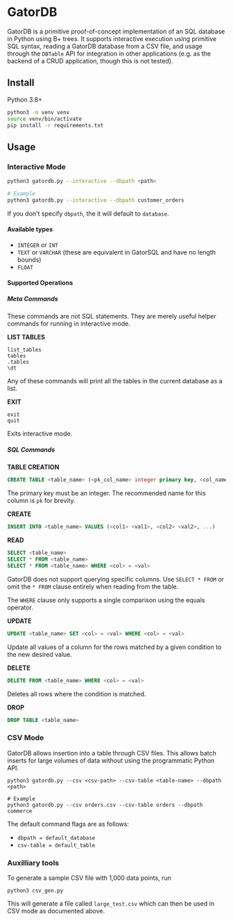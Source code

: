 # GatorDB

GatorDB is a primitive proof-of-concept implementation of an SQL database in Python using B+ trees. It supports interactive execution using primitive SQL syntax, reading a GatorDB database from a CSV file, and usage through the `DBTable` API for integration in other applications (e.g. as the backend of a CRUD application, though this is not tested).

## Install

Python 3.8+

```sh
python3 -m venv venv
source venv/bin/activate
pip install -r requirements.txt
```

## Usage

### Interactive Mode

```sh
python3 gatordb.py --interactive --dbpath <path>

# Example
python3 gatordb.py --interactive --dbpath customer_orders
```

If you don't specify `dbpath`, the it will default to `database`.

#### Available types

- `INTEGER` or `INT`
- `TEXT` or `VARCHAR` (these are equivalent in GatorSQL and have no length bounds)
- `FLOAT`

#### Supported Operations

##### Meta Commands

These commands are not SQL statements. They are merely useful helper commands for running in interactive mode.

**LIST TABLES**

```
list_tables
tables
.tables
\dt
```

Any of these commands will print all the tables in the current database as a list.

**EXIT**

```
exit
quit
```

Exits interactive mode.

##### SQL Commands

**TABLE CREATION**

```sql
CREATE TABLE <table_name> (<pk_col_name> integer primary key, <col_name1> <col_type1>, ...)
```

The primary key must be an integer. The recommended name for this column is `pk` for brevity.

**CREATE**

```sql
INSERT INTO <table_name> VALUES (<col1> <val1>, <col2> <val2>, ...)
```

**READ**

```sql
SELECT <table_name>
SELECT * FROM <table_name>
SELECT * FROM <table_name> WHERE <col> = <val>
```

GatorDB does not support querying specific columns. Use `SELECT * FROM` or omit the `* FROM` clause entirely when reading from the table.

The `WHERE` clause only supports a single comparison using the equals operator.

**UPDATE**

```sql
UPDATE <table_name> SET <col> = <val> WHERE <col> = <val>
```

Update all values of a column for the rows matched by a given condition to the new desired value.

**DELETE**

```sql
DELETE FROM <table_name> WHERE <col> = <val>
```

Deletes all rows where the condition is matched.

**DROP**

```sql
DROP TABLE <table_name>
```

### CSV Mode

GatorDB allows insertion into a table through CSV files. This allows batch inserts for large volumes of data without using the programmatic Python API.

```
python3 gatordb.py --csv <csv-path> --csv-table <table-name> --dbpath <path>

# Example
python3 gatordb.py --csv orders.csv --csv-table orders --dbpath commerce
```

The default command flags are as follows:

- `dbpath = default_database`
- `csv-table = default_table`

### Auxilliary tools

To generate a sample CSV file with 1,000 data points, run

```
python3 csv_gen.py
```

This will generate a file called `large_test.csv` which can then be used in CSV mode as documented above.
